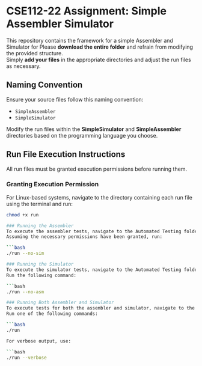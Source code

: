 # CSE112-22 Assignment: Simple Assembler Simulator

This repository contains the framework for a simple Assembler and Simulator for
Please **download the entire folder** and refrain from modifying the provided structure.  
Simply **add your files** in the appropriate directories and adjust the run files as necessary.

## Naming Convention

Ensure your source files follow this naming convention:  
- `SimpleAssembler`  
- `SimpleSimulator`  

Modify the run files within the **SimpleSimulator** and **SimpleAssembler** directories based on the programming language you choose.

## Run File Execution Instructions

All run files must be granted execution permissions before running them.

### Granting Execution Permission  
For Linux-based systems, navigate to the directory containing each run file using the terminal and run:  
```bash
chmod +x run

### Running the Assembler
To execute the assembler tests, navigate to the Automated Testing folder and open a terminal.
Assuming the necessary permissions have been granted, run:

```bash
./run --no-sim

### Running the Simulator
To execute the simulator tests, navigate to the Automated Testing folder and open a terminal.
Run the following command:

```bash
./run --no-asm

### Running Both Assembler and Simulator
To execute tests for both the assembler and simulator, navigate to the Automated Testing folder and open a terminal.
Run one of the following commands:

```bash
./run

For verbose output, use:

```bash
./run --verbose
